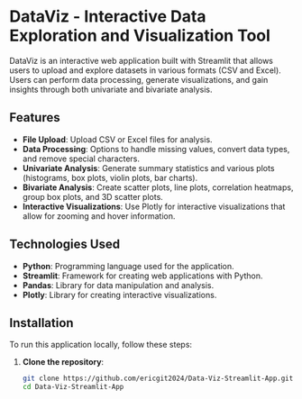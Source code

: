 # DataViz - Interactive Data Exploration and Visualization Tool

DataViz is an interactive web application built with Streamlit that allows users to upload and explore datasets in various formats (CSV and Excel). Users can perform data processing, generate visualizations, and gain insights through both univariate and bivariate analysis.

## Features

- **File Upload**: Upload CSV or Excel files for analysis.
- **Data Processing**: Options to handle missing values, convert data types, and remove special characters.
- **Univariate Analysis**: Generate summary statistics and various plots (histograms, box plots, violin plots, bar charts).
- **Bivariate Analysis**: Create scatter plots, line plots, correlation heatmaps, group box plots, and 3D scatter plots.
- **Interactive Visualizations**: Use Plotly for interactive visualizations that allow for zooming and hover information.

## Technologies Used

- **Python**: Programming language used for the application.
- **Streamlit**: Framework for creating web applications with Python.
- **Pandas**: Library for data manipulation and analysis.
- **Plotly**: Library for creating interactive visualizations.

## Installation

To run this application locally, follow these steps:

1. **Clone the repository**:
   ```bash
   git clone https://github.com/ericgit2024/Data-Viz-Streamlit-App.git
   cd Data-Viz-Streamlit-App
